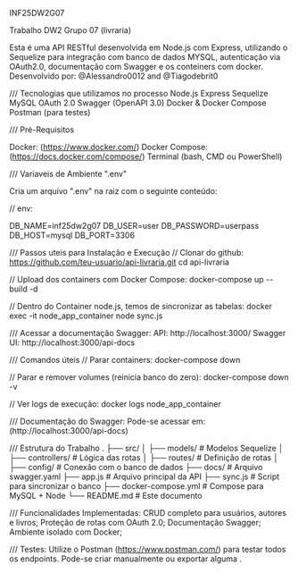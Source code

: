 INF25DW2G07

Trabalho DW2 Grupo 07 (livraria)

Esta é uma API RESTful desenvolvida em Node.js com Express, utilizando o Sequelize para integração com banco de dados MYSQL, autenticação via OAuth2.0, documentação com Swagger e os conteiners com docker.
Desenvolvido por: @Alessandro0012 and @Tiagodebrit0

/// Tecnologias que utilizamos no processo
Node.js
Express
Sequelize
MySQL
OAuth 2.0
Swagger (OpenAPI 3.0)
Docker & Docker Compose
Postman (para testes)

/// Pré-Requisitos

Docker: (https://www.docker.com/)
Docker Compose:  (https://docs.docker.com/compose/)
Terminal (bash, CMD ou PowerShell)


/// Variaveis de Ambiente ".env"

Cria um arquivo ".env" na raiz com o seguinte conteúdo:

// env:

DB_NAME=inf25dw2g07
DB_USER=user
DB_PASSWORD=userpass
DB_HOST=mysql
DB_PORT=3306

/// Passos uteis para Instalação e Execução
// Clonar do github: 
    https://github.com/teu-usuario/api-livraria.git
    cd api-livraria

// Upload dos containers com Docker Compose:
    docker-compose up --build -d

// Dentro do Container node.js, temos de sincronizar as tabelas:
   docker exec -it node_app_container node sync.js


/// Acessar a documentação Swagger: 
API: http://localhost:3000/
Swagger UI: http://localhost:3000/api-docs

/// Comandos úteis
// Parar containers:
docker-compose down

// Parar e remover volumes (reinicia banco do zero):
docker-compose down -v

// Ver logs de execução:
docker logs node_app_container


/// Documentação do Swagger:
Pode-se acessar em:  
(http://localhost:3000/api-docs)


/// Estrutura do Trabalho
.
├── src/
│   ├── models/           # Modelos Sequelize
│   ├── controllers/      # Lógica das rotas
│   ├── routes/           # Definição de rotas
│   ├── config/           # Conexão com o banco de dados
├── docs/                 # Arquivo swagger.yaml
├── app.js                # Arquivo principal da API
├── sync.js               # Script para sincronizar o banco
├── docker-compose.yml    # Compose para MySQL + Node
└── README.md             # Este documento

/// Funcionalidades Implementadas:
CRUD completo para usuários, autores e livros;
Proteção de rotas com OAuth 2.0;
Documentação Swagger; 
Ambiente isolado com Docker;


/// Testes:
Utilize o Postman (https://www.postman.com/) para testar todos os endpoints. Pode-se criar manualmente ou exportar alguma .
